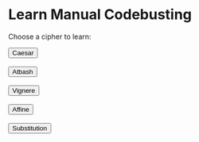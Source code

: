 <style>
  @import url('https://fonts.googleapis.com/css2?family=Dosis&display=swap');
</style>
<html>
<head>
    <title>Learn</title>
</head>
<body>
<h1>Learn Manual Codebusting</h1>

<p>Choose a cipher to learn:</p>
    <title>Button</title>
<body>
    <div class="text-center">
        <a href="{{ site.baseurl }}/caesarLearn">
            <button class="btn btn-primary btn-lg">Caesar</button>
        </a>
    <br>
    <br>
    </div>
    <div class="text-center">
        <a href="{{ site.baseurl }}/atbashLearn">
            <button class="btn btn-primary btn-lg">Atbash</button>
        </a>
    <br>
    <br>
    </div>
    <div class="text-center">
        <a href="{{ site.baseurl }}/vigenereLearn">
            <button class="btn btn-primary btn-lg">Vignere</button>
        </a>
        <br>
    <br>
    </div>
    <div class="text-center">
        <a href="{{ site.baseurl }}/affineLearn">
            <button class="btn btn-primary btn-lg">Affine</button>
        </a>
        <br>
    <br>
    </div>
    <div class="text-center">
        <a href="{{ site.baseurl }}/atbash">
            <button class="btn btn-primary btn-lg">Substitution</button>
        </a>
    </div>
</body>
